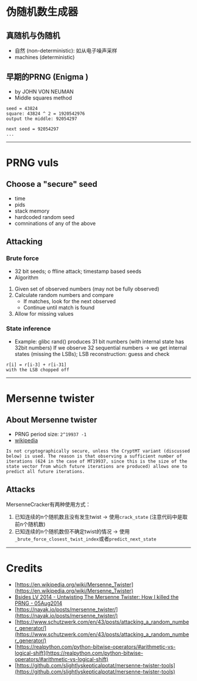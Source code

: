 # 伪随机数生成器
## 真随机与伪随机
- 自然 (non-deterministic): 如从电子噪声采样
- machines (deterministic)
## 早期的PRNG (Enigma )
- by JOHN VON NEUMAN
- Middle squares method
```
seed = 43824
square: 43824 ^ 2 = 1920542976
output the middle: 92054297

next seed = 92054297
...
```

------
# PRNG vuls
## Choose a "secure" seed
- time
- pids
- stack memory
- hardcoded random seed
- comninations of any of the above
## Attacking
### Brute force
- 32 bit seeds; o ffline attack; timestamp based seeds
- Algorithm
1. Given set of observed numbers (may not be fully observed)
2. Calculate random numbers and compare
    * If matches, look for the next observed
    * Continue until match is found
3. Allow for missing values

### State inference
- Example:  glibc rand() produces 31 bit numbers (with internal state has 32bit numbers)
If we observe 32 sequential numbers -> we get internal states (missing the LSBs); LSB reconstruction: guess and check
```
r[i] = r[i-3] + r[i-31]
with the LSB chopped off
```

------
# Mersenne twister
## About Mersenne twister
- PRNG period size: `2^19937 -1` 
- [wikipedia](https://en.wikipedia.org/wiki/Mersenne_Twister)
```
Is not cryptographically secure, unless the CryptMT variant (discussed below) is used. The reason is that observing a sufficient number of iterations (624 in the case of MT19937, since this is the size of the state vector from which future iterations are produced) allows one to predict all future iterations.
```
## Attacks
MersenneCracker有两种使用方式：
1. 已知连续的n个随机数且没有发生twist -> 使用`crack_state` (注意代码中是取前n个随机数)
2. 已知连续的n个随机数但不确定twist的情况 -> 使用`_brute_force_closest_twist_index`或者`predict_next_state`

------
# Credits
- [https://en.wikipedia.org/wiki/Mersenne_Twister](https://en.wikipedia.org/wiki/Mersenne_Twister)
- [Bsides LV 2014 - Untwisting The Mersenne Twister: How I killed the PRNG - 05Aug2014](https://www.youtube.com/watch?v=f841Y7d3oDo&list=PLcO_vga2cLLu0PFSrJ8nsO92YBdC2lqwm&index=1)
- [https://nayak.io/posts/mersenne_twister/](https://nayak.io/posts/mersenne_twister/)
- [https://www.schutzwerk.com/en/43/posts/attacking_a_random_number_generator/](https://www.schutzwerk.com/en/43/posts/attacking_a_random_number_generator/)
- [https://realpython.com/python-bitwise-operators/#arithmetic-vs-logical-shift](https://realpython.com/python-bitwise-operators/#arithmetic-vs-logical-shift)
- [https://github.com/slightlyskepticalpotat/mersenne-twister-tools](https://github.com/slightlyskepticalpotat/mersenne-twister-tools)
